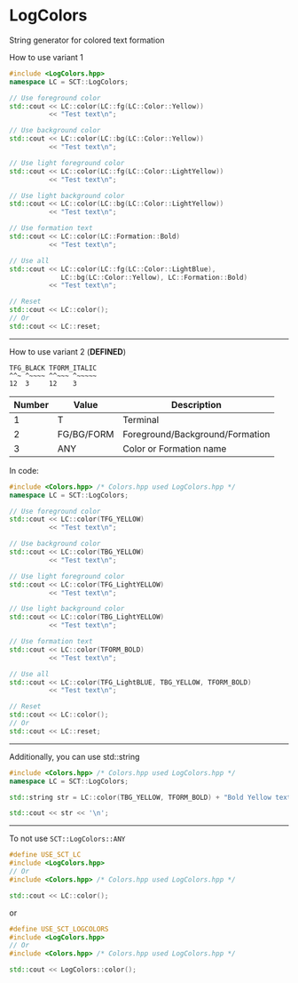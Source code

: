 # LogColors

String generator for colored text formation

How to use variant 1
```cpp
#include <LogColors.hpp>
namespace LC = SCT::LogColors;

// Use foreground color
std::cout << LC::color(LC::fg(LC::Color::Yellow))
		  << "Test text\n";

// Use background color
std::cout << LC::color(LC::bg(LC::Color::Yellow))
		  << "Test text\n";

// Use light foreground color
std::cout << LC::color(LC::fg(LC::Color::LightYellow))
		  << "Test text\n";

// Use light background color
std::cout << LC::color(LC::bg(LC::Color::LightYellow))
		  << "Test text\n";

// Use formation text
std::cout << LC::color(LC::Formation::Bold)
		  << "Test text\n";

// Use all
std::cout << LC::color(LC::fg(LC::Color::LightBlue), 
			 LC::bg(LC::Color::Yellow), LC::Formation::Bold)
		  << "Test text\n";

// Reset
std::cout << LC::color();
// Or
std::cout << LC::reset;
```
---
How to use variant 2 (**DEFINED**)
```
TFG_BLACK TFORM_ITALIC 
^^~ ^~~~~ ^^~~~ ^~~~~~
12  3     12    3
```
Number	| Value		 | Description
---		| ---		 | ---
1		| T			 | Terminal 
2		| FG/BG/FORM | Foreground/Background/Formation
3		| ANY		 | Color or Formation name
In code:
```cpp
#include <Colors.hpp> /* Colors.hpp used LogColors.hpp */
namespace LC = SCT::LogColors;

// Use foreground color
std::cout << LC::color(TFG_YELLOW)
		  << "Test text\n";

// Use background color
std::cout << LC::color(TBG_YELLOW)
		  << "Test text\n";

// Use light foreground color
std::cout << LC::color(TFG_LightYELLOW)
		  << "Test text\n";

// Use light background color
std::cout << LC::color(TBG_LightYELLOW)
		  << "Test text\n";

// Use formation text
std::cout << LC::color(TFORM_BOLD)
		  << "Test text\n";

// Use all
std::cout << LC::color(TFG_LightBLUE, TBG_YELLOW, TFORM_BOLD)
		  << "Test text\n";

// Reset
std::cout << LC::color();
// Or
std::cout << LC::reset;
```
---
Additionally, you can use std::string
```cpp
#include <Colors.hpp> /* Colors.hpp used LogColors.hpp */
namespace LC = SCT::LogColors;

std::string str = LC::color(TBG_YELLOW, TFORM_BOLD) + "Bold Yellow text" + LC::color();

std::cout << str << '\n';
```
---
To not use ``SCT::LogColors::ANY``
```cpp
#define USE_SCT_LC
#include <LogColors.hpp>
// Or
#include <Colors.hpp> /* Colors.hpp used LogColors.hpp */

std::cout << LC::color();
```
or
```cpp
#define USE_SCT_LOGCOLORS
#include <LogColors.hpp>
// Or
#include <Colors.hpp> /* Colors.hpp used LogColors.hpp */

std::cout << LogColors::color();
```
